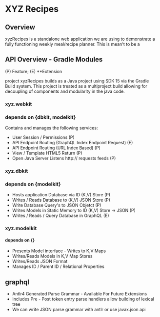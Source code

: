 # XYZ Recipes
## Overview
xyzRecipes is a standalone web application we are using to demonstrate
a fully functioning weekly meal/recipe planner. This is mean't to be a

## API Overview - Gradle Modules
(P) Feature; (E) **Extension

project xyzRecipes builds as a Java project using SDK 15 via
the Gradle Build system. This project is treated as a multiproject
build allowing for decoupling of components and modularity in the java 
code. 
### xyz.webkit 
### depends on {dbkit, modelkit}
Contains and manages the following services:
- User Session / Permissions (P)
- API Endpoint Routing (GraphQL Index Endpoint Request) (E)
- API Endpoint Routing (URL Index Based) (P)
- View / Template HTML5 Return (P)
- Open Java Server Listens http:// requests feeds (P)

### xyz.dbkit
### depends on {modelkit}
- Hosts application Database via ID (K,V) Store (P)
- Writes / Reads Database to (K,V) JSON Store (P)
- Write Database Query's to JSON Objetct (P)
- Writes Models in Static Memory to ID (K,V) Store -> JSON (P)
- Writes / Reads / Query Database in GraphQL (E)

### xyz.modelkit
#### depends on {}
- Presents Model interface - Writes to K,V Maps
- Writes/Reads Models in K,V Map Stores
- Writes/Reads JSON Format
- Manages ID / Parent ID / Relational Properties

## graphql
- Antlr4 Generated Parse Grammar - Available For Future Extensions
- Includes Pre - Post token entry parse handlers allow building of lexical tree
- We can write JSON parse grammar with antlr or use javax.json api




